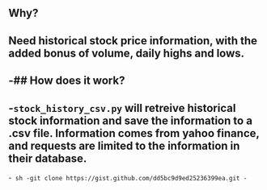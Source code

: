 ## Why?

Need historical stock price information, with the added bonus of volume, daily highs and lows.
-
-## How does it work?
-
-```stock_history_csv.py``` will retreive historical stock information and save the information to a .csv file.  Information comes from yahoo finance, and requests are limited to the information in their database.
-
-``` sh
-git clone https://gist.github.com/dd5bc9d9ed25236399ea.git
-```
